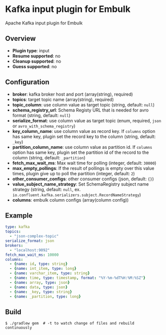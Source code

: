 # Kafka input plugin for Embulk

Apache Kafka input plugin for Embulk

## Overview

* **Plugin type**: input
* **Resume supported**: no
* **Cleanup supported**: no
* **Guess supported**: no

## Configuration

- **broker**: kafka broker host and port (array(string), required)
- **topics**: target topic name (array(string), required)
- **topic_column**: use column value as target topic (string, default: `null`)
- **schema_registry_url**: Schema Registy URL that is needed for avro format (string, default: `null`)
- **serialize_format**: use column value as target topic (enum, required, `json` or `avro_with_schema_registry`)
- **key_column_name**: use column value as record key. If `columns` option has same key, plugin set the record key to the column (string, default: `_key`)
- **partition_column_name**: use column value as partition id. If `columns` option has same key, plugin set the partition id of the record to the column (string, default: `_partition`)
- **fetch_max_wait_ms**: Max wait time for polling (integer, default: `30000`)
- **max_empty_pollings**: If the result of pollings is empty over this value times, plugin give up to poll the partition (integer, default: `2`)
- **other_consumer_configs**: other consumer configs (json, default: `{}`)
- **value_subject_name_strategy**: Set SchemaRegistry subject name strategy (string, default: `null`, ex. `io.confluent.kafka.serializers.subject.RecordNameStrategy`)
- **columns**: embulk column configs (array(column config))

## Example

```yaml
type: kafka
topics:
  - "json-complex-topic"
serialize_format: json
brokers:
  - "localhost:9092"
fetch_max_wait_ms: 10000
columns:
  - {name: id, type: string}
  - {name: int_item, type: long}
  - {name: varchar_item, type: string}
  - {name: time, type: timestamp, format: "%Y-%m-%dT%H:%M:%SZ"}
  - {name: array, type: json}
  - {name: data, type: json}
  - {name: _key, type: string}
  - {name: _partition, type: long}
```


## Build

```
$ ./gradlew gem  # -t to watch change of files and rebuild continuously
```
